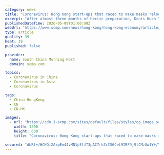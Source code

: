```yaml
---
category: news
title: "Coronavirus: Hong Kong start-ups that raced to make masks relook plans, as government announces handouts for all households"
excerpt: "After almost three months of hectic preparation, Denis Huen Yin-fan’s Hong Kong factory started delivering masks to customers last week to help protect them against the to all households, free of charge,"
publishedDateTime: 2020-05-09T01:00:00Z
webUrl: "https://www.scmp.com/news/hong-kong/hong-kong-economy/article/3083585/coronavirus-hong-kong-start-ups-raced-make-masks"
type: article
quality: 39
heat: 39
published: false

provider:
  name: South China Morning Post
  domain: scmp.com

topics:
  - Coronavirus in China
  - Coronavirus in Asia
  - Coronavirus

tags:
  - China-HongKong
  - CN
  - CN-HK

images:
  - url: "https://cdn.i-scmp.com/sites/default/files/styles/og_image_scmp_coronavirus_generic/public/d8/images/methode/2020/05/09/864a02c2-911a-11ea-a674-527cfdef49ee_image_hires_092315.JPG?itok=GlJ3iuGL&v=1588987407"
    width: 1200
    height: 630
    title: "Coronavirus: Hong Kong start-ups that raced to make masks relook plans, as government announces handouts for all households"

secured: "dbRf+/HCKQi2ArpEm4JvMN1pSf4T3pAC7rhZiIS6CeL9IRF9j9tCMzUw1Y+/T8gpOzztEDV7BHzyR29BcRDCsyA2RRRHGgTCGrH5ReoLcuIgptsTd5B7dk4Tx0ItAYPFrYi2Nh6KVrrX3AchX9d7Nf+N7izq6y+paLUlhPgJYbKE2yMmbBcrDaWTF8ZoWDTIE7dGBtEmsQIiUKu8B4njHuM0NeIixy7WFK+ON3eaydYJ2vNMBa85glK/qOFvSGG4OzD+rXiP6jZEkYOaWi5656pJ85sMt5py/dc8zv630mH6+/RSGVvU6bHHRjmrJsaC;xk4hP4TkmSBJDBwI0RAVwg=="
---
```


